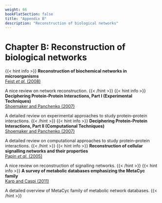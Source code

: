 ```yaml
---
weight: 66
bookFlatSection: false
title: "Appendix B"
description: "Reconstruction of biological networks"
---
```


# Chapter B: Reconstruction of biological networks

{{< hint info >}}
**Reconstruction of biochemical networks in microorganisms**   
[Feist _et al._ (2008)](http://doi.org/)

A nice review on network reconstruction.
{{< /hint >}}
{{< hint info >}}
**Deciphering Protein-Protein Interactions, Part I (Experimental Techniques)**   
[Shoemaker and Panchenko (2007)](http://doi.org/)

A detailed review on experimental approaches to study protein&ndash;protein interactions.
{{< /hint >}}
{{< hint info >}}
**Deciphering Protein-Protein Interactions, Part II (Computational Techniques)**   
[Shoemaker and Panchenko (2007)](http://doi.org/)

A detailed review on computational approaches to study protein&ndash;protein interactions.
{{< /hint >}}
{{< hint info >}}
**Reconstruction of cellular signalling networks and their properties**   
[Papin _et al._ (2005)](http://doi.org/)

A nice review on reconstruction of signalling networks.
{{< /hint >}}
{{< hint info >}}
**A survey of metabolic databases emphasizing the MetaCyc family**   
[Karp and Caspi (2011)](http://doi.org/)

A detailed overview of MetaCyc family of metabolic network databases.
{{< /hint >}}
